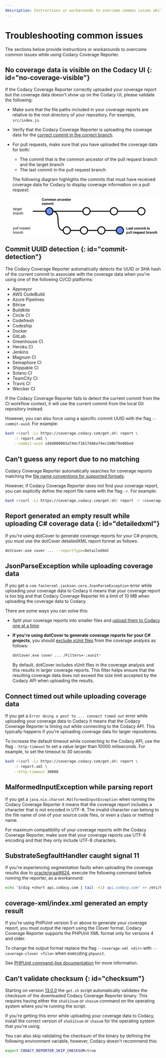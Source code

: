 ```yaml
---
description: Instructions or workarounds to overcome common issues while using Codacy Coverage Reporter.
---
```


# Troubleshooting common issues

The sections below provide instructions or workarounds to overcome common issues while using Codacy Coverage Reporter.

## No coverage data is visible on the Codacy UI {: id="no-coverage-visible"}

If the Codacy Coverage Reporter correctly uploaded your coverage report but the coverage data doesn't show up on the Codacy UI, please validate the following:

-   Make sure that the file paths included in your coverage reports are relative to the root directory of your repository. For example, `src/index.js`.
-   Verify that the Codacy Coverage Reporter is uploading the coverage data for the [correct commit in the correct branch](#commit-detection).
-   For pull requests, make sure that you have uploaded the coverage data for both:

    -   The commit that is the common ancestor of the pull request branch and the target branch
    -   The last commit in the pull request branch

    The following diagram highlights the commits that must have received coverage data for Codacy to display coverage information on a pull request:

    ![Commits that must have coverage data](images/coverage-pr-commits.png)

## Commit UUID detection {: id="commit-detection"}

The Codacy Coverage Reporter automatically detects the UUID or SHA hash of the current commit to associate with the coverage data when you're using one of the following CI/CD platforms:

-   Appveyor
-   AWS CodeBuild
-   Azure Pipelines
-   Bitrise
-   Buildkite
-   Circle CI
-   Codefresh
-   Codeship
-   Docker
-   GitLab
-   Greenhouse CI
-   Heroku CI
-   Jenkins
-   Magnum CI
-   Semaphore CI
-   Shippable CI
-   Solano CI
-   TeamCity CI
-   Travis CI
-   Wercker CI

If the Codacy Coverage Reporter fails to detect the current commit from the CI workflow context, it will use the current commit from the local Git repository instead.

However, you can also force using a specific commit UUID with the flag `--commit-uuid`. For example:

```bash
bash <(curl -Ls https://coverage.codacy.com/get.sh) report \
    -r report.xml \
    --commit-uuid cd4d000083a744cf1617d46af4ec108b79e06bed
```

## Can't guess any report due to no matching

Codacy Coverage Reporter automatically searches for coverage reports matching the [file name conventions for supported formats](index.md#generating-coverage).

However, if Codacy Coverage Reporter does not find your coverage report, you can explicitly define the report file name with the flag `-r`. For example:

```bash
bash <(curl -Ls https://coverage.codacy.com/get.sh) report -r <coverage report file name>
```

## Report generated an empty result while uploading C# coverage data {: id="detailedxml"}

If you're using dotCover to generate coverage reports for your C# projects, you must use the dotCover detailedXML report format as follows:

```bash
dotCover.exe cover ... --reportType=DetailedXml
```

## JsonParseException while uploading coverage data

If you get a `com.fasterxml.jackson.core.JsonParseException` error while uploading your coverage data to Codacy it means that your coverage report is too big and that Codacy Coverage Reporter hit a limit of 10 MB when uploading the coverage data to Codacy.

There are some ways you can solve this:

-   Split your coverage reports into smaller files and [upload them to Codacy one at a time](index.md#multiple-reports).

-   **If you're using dotCover to generate coverage reports for your C# projects**, you should [exclude xUnit files](https://www.jetbrains.com/help/dotcover/Running_Coverage_Analysis_from_the_Command_LIne.html#filters_cmd) from the coverage analysis as follows:

    ```bash
    dotCover.exe cover ... /Filters=-:xunit*
    ```

    By default, dotCover includes xUnit files in the coverage analysis and this results in larger coverage reports. This filter helps ensure that the resulting coverage data does not exceed the size limit accepted by the Codacy API when uploading the results.

## Connect timed out while uploading coverage data

If you get a `Error doing a post to ... connect timed out` error while uploading your coverage data to Codacy it means that the Codacy Coverage Reporter is timing out while connecting to the Codacy API. This typically happens if you're uploading coverage data for larger repositories.

To increase the default timeout while connecting to the Codacy API, use the flag `--http-timeout` to set a value larger than 10000 miliseconds. For example, to set the timeout to 30 seconds:

```bash
bash <(curl -Ls https://coverage.codacy.com/get.sh) report \
    -r report.xml \
    --http-timeout 30000
```

## MalformedInputException while parsing report

If you get a `java.nio.charset.MalformedInputException` when running the Codacy Coverage Reporter it means that the coverage report includes a character that is not encoded in UTF-8. The invalid character can belong to the file name of one of your source code files, or even a class or method name.

For maximum compatibility of your coverage reports with the Codacy Coverage Reporter, make sure that your coverage reports use UTF-8 encoding and that they only include UTF-8 characters.

## SubstrateSegfaultHandler caught signal 11

If you're experiencing segmentation faults when uploading the coverage results due to [oracle/graal#624](https://github.com/oracle/graal/issues/624), execute the following command before running the reporter, as a workaround:

```sh
echo "$(dig +short api.codacy.com | tail -n1) api.codacy.com" >> /etc/hosts
```

## coverage-xml/index.xml generated an empty result

If you're using PHPUnit version 5 or above to generate your coverage report, you must output the report using the Clover format. Codacy Coverage Reporter supports the PHPUnit XML format only for versions 4 and older.

To change the output format replace the flag `--coverage-xml <dir>` with `--coverage-clover <file>` when executing `phpunit`.

See [PHPUnit command-line documentation](https://phpunit.readthedocs.io/en/9.5/textui.html) for more information.

## Can't validate checksum {: id="checksum"}

Starting on version [13.0.0](https://github.com/codacy/codacy-coverage-reporter/releases/tag/13.0.0) the `get.sh` script automatically validates the checksum of the downloaded Codacy Coverage Reporter binary. This requires having either the `sha512sum` or `shasum` command on the operating system where you're running the script.

If you're getting this error while uploading your coverage data to Codacy, install the correct version of `sha512sum` or `shasum` for the operating system that you're using.

You can also skip validating the checksum of the binary by defining the following environment variable, however, Codacy doesn't recommend this:

```bash
export CODACY_REPORTER_SKIP_CHECKSUM=true
```
